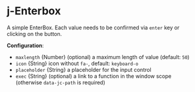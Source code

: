 # j-Enterbox

A simple EnterBox. Each value needs to be confirmed via `enter` key or clicking on the button.

__Configuration__:

- `maxlength` {Number} (optional) a maximum length of value (default: `50`)
- `icon` {String} icon without `fa-`, default: `keyboard-o`
- `placeholder` {String} a placeholder for the input control
- `exec` {String} (optional) a link to a function in the window scope (otherwise `data-jc-path` is required)
